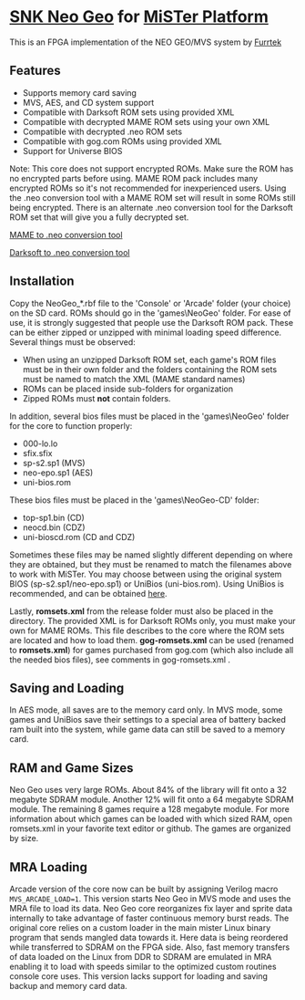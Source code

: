 
# [SNK Neo Geo](https://en.wikipedia.org/wiki/Neo_Geo_(system)) for [MiSTer Platform](https://github.com/MiSTer-devel/Main_MiSTer/wiki) 

This is an FPGA implementation of the NEO GEO/MVS system by [Furrtek](https://www.patreon.com/furrtek/posts)

## Features
* Supports memory card saving
* MVS, AES, and CD system support
* Compatible with Darksoft ROM sets using provided XML
* Compatible with decrypted MAME ROM sets using your own XML
* Compatible with decrypted .neo ROM sets
* Compatible with gog.com ROMs using provided XML
* Support for Universe BIOS

Note: This core does not support encrypted ROMs. Make sure the ROM has no encrypted parts before using. MAME ROM pack includes many encrypted ROMs so it's not recommended for inexperienced users. Using the .neo conversion tool with a MAME ROM set will result in some ROMs still being encrypted. There is an alternate .neo conversion tool for the Darksoft ROM set that will give you a fully decrypted set.

[MAME to .neo conversion tool](https://github.com/city41/neosdconv)

[Darksoft to .neo conversion tool](https://gitlab.com/loic.petit/darksoft-to-neosd/)

## Installation
Copy the NeoGeo_\*.rbf file to the 'Console' or 'Arcade' folder (your choice) on the SD card. ROMs should go in the 'games\NeoGeo' folder. For ease of use, it is strongly suggested that people use the Darksoft ROM pack. These can be either zipped or unzipped with minimal loading speed difference. Several things must be observed:
* When using an unzipped Darksoft ROM set, each game's ROM files must be in their own folder and the folders containing the ROM sets must be named to match the XML (MAME standard names)
* ROMs can be placed inside sub-folders for organization
* Zipped ROMs must **not** contain folders.

In addition, several bios files must be placed in the 'games\NeoGeo' folder for the core to function properly:
* 000-lo.lo
* sfix.sfix
* sp-s2.sp1 (MVS)
* neo-epo.sp1 (AES)
* uni-bios.rom

These bios files must be placed in the 'games\NeoGeo-CD' folder:
*	top-sp1.bin (CD)
*	neocd.bin (CDZ)
*	uni-bioscd.rom (CD and CDZ)

Sometimes these files may be named slightly different depending on where they are obtained, but they must be renamed to match the filenames above to work with MiSTer. You may choose between using the original system BIOS (sp-s2.sp1/neo-epo.sp1) or UniBios (uni-bios.rom). Using UniBios is recommended, and can be obtained [here](http://unibios.free.fr/).

Lastly, **romsets.xml** from the release folder must also be placed in the directory. The provided XML is for Darksoft ROMs only, you must make your own for MAME ROMs. This file describes to the core where the ROM sets are located and how to load them. **gog-romsets.xml** can be used (renamed to **romsets.xml**) for games purchased from gog.com (which also include all the needed bios files), see comments in gog-romsets.xml .

## Saving and Loading
In AES mode, all saves are to the memory card only. In MVS mode, some games and UniBios save their settings to a special area of battery backed ram built into the system, while game data can still be saved to a memory card.

## RAM and Game Sizes
Neo Geo uses very large ROMs. About 84% of the library will fit onto a 32 megabyte SDRAM module. Another 12% will fit onto a 64 megabyte SDRAM module. The remaining 8 games require a 128 megabyte module. For more information about which games can be loaded with which sized RAM, open romsets.xml in your favorite text editor or github. The games are organized by size.

## MRA Loading
Arcade version of the core now can be built by assigning Verilog macro `MVS_ARCADE_LOAD=1`. This version starts Neo Geo in MVS mode and uses the MRA file to load its data. Neo Geo core reorganizes fix layer and sprite data internally to take advantage of faster continuous memory burst reads. The original core relies on a custom loader in the main mister Linux binary program that sends mangled data towards it. Here data is being reordered while transferred to SDRAM on the FPGA side. Also, fast memory transfers of data loaded on the Linux from DDR to SDRAM are emulated in MRA enabling it to load with speeds similar to the optimized custom routines console core uses. This version lacks support for loading and saving backup and memory card data.
